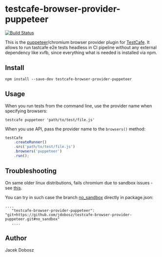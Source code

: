 # testcafe-browser-provider-puppeteer
[![Build Status](https://travis-ci.org/jdobosz/testcafe-browser-provider-puppeteer.svg)](https://travis-ci.org/jdobosz/testcafe-browser-provider-puppeteer)

This is the [puppeteer](https://github.com/GoogleChrome/puppeteer)/chromium browser provider plugin for [TestCafe](http://devexpress.github.io/testcafe).
It allows to run tastcafe e2e tests headless in CI pipeline without any external dependency like xvfb, since everything what is needed is installed via npm.

## Install

```
npm install --save-dev testcafe-browser-provider-puppeteer
```

## Usage


When you run tests from the command line, use the provider name when specifying browsers:

```
testcafe puppeteer 'path/to/test/file.js'
```


When you use API, pass the provider name to the `browsers()` method:

```js
testCafe
    .createRunner()
    .src('path/to/test/file.js')
    .browsers('puppeteer')
    .run();
```

## Troubleshooting

On same older linux distributions, fails chromium due to sandbox issues - see [this](https://github.com/GoogleChrome/puppeteer/blob/master/docs/troubleshooting.md#chrome-headless-fails-due-to-sandbox-issues).

You can try in such case the branch [no_sandbox](https://github.com/jdobosz/testcafe-browser-provider-puppeteer/tree/no_sandbox) directly in package.json:

 ```
 ....
    "testcafe-browser-provider-puppeteer": "git+https://github.com/jdobosz/testcafe-browser-provider-puppeteer.git#no_sandbox"
    ....
```

## Author
Jacek Dobosz
